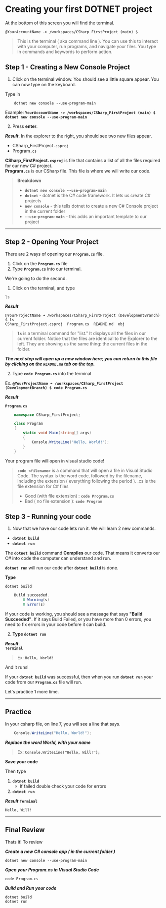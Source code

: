 # Creating your first DOTNET project

At the bottom of this screen you will find the terminal.

```
@YourAccountName -> /workspaces/CSharp_FirstProject (main) $
```

> This is the terminal ( aka command line ). You can use this to interact with your computer, run programs, and navigate your files. You type in commands and keywords to perform action.

## Step 1 - Creating a New Console Project

1. Click on the terminal window. You should see a little square appear. You can now type on the keyboard.

Type in
```terminal
    dotnet new console --use-program-main
```
Example: **`YourAccountName -> /workspaces/CSharp_FirstProject (main) $ dotnet new console --use-program-main`**

2. Press **enter**.

***Result***. 
In the explorer to the right, you should see two new files appear.

* CSharp_FirstProject`.csproj`
* Program`.cs`

**CSharp_FirstProject`.csproj`** is file that contains a list of all the files required for our new C# project.  
**Program`.cs`** is our CSharp file. This file is where we will write our code. 

> **Breakdown**
> - **`dotnet new console --use-program-main`**
> - **`dotnet`** - dotnet is the C# code framework. It lets us create C# projects
> - **`new console`** - this tells dotnet to create a new C# Console project in the current folder
> - **`--use-program-main`** - this adds an important template to our project

---

## Step 2 - Opening Your Project

There are 2 ways of opening our **`Program.cs`** file. 
1. Click on the **`Program.cs`** file
2. Type **`Program.cs`** into our terminal.

We're going to do the second.

1. Click on the terminal, and type

```
ls
```

***Result***
```
@YourProjectName ➜ /workspaces/CSharp_FirstProject (DevelopmentBranch) $ ls
CSharp_FirstProject.csproj  Program.cs  README.md  obj
```
> **`ls`** is a terminal command for "list." It displays all the files in our current folder. Notice that the files are identical to the Explorer to the left. They are showing us the same thing: the current files in the folder.

***The next step will open up a new window here; you can return to this file by clicking on the **`README.md`** tab on the top.***

2. Type **`code Program.cs`** into the terminal

Ex. **`@YourProjectName ➜ /workspaces/CSharp_FirstProject (DevelopmentBranch) $ code Program.cs`**

***Result***

**`Program.cs`**
```csharp
    namespace CSharp_FirstProject;

    class Program
    {
        static void Main(string[] args)
        {
            Console.WriteLine("Hello, World!");
        }
    }

```

Your program file will open in visual studio code!

> **`code <filename>`** is a command that will open a file in Visual Studio Code. The syntax is the word code, followed by the filename, including the extension ( everything following the period ). .cs is the file extension for C# files
> - Good (with file extension) : **`code Program.cs`**
> - Bad ( no file extension ): **`code Program`**

## Step 3 - Running your code

1. Now that we have our code lets run it. We will learn 2 new commands.
- **`dotnet build`**
- **`dotnet run`**

The **`dotnet build`** command **Compiles** our code. That means it converts our C# into code the computer can understand and run.

**`dotnet run`** will run our code after **`dotnet build`** is done.

**Type**
```
dotnet build
```

```csharp
    Build succeeded.
        0 Warning(s)
        0 Error(s)
```

If your code is working, you should see a message that says **"Build Succeeded"**. If it says Build Failed, or you have more than 0 errors, you need to fix errors in your code before it can build.

2. **Type `dotnet run`**

***Result***.  
**`Terminal`**
> Ex: **`Hello, World!`**

And it runs!

If your **`dotnet build`** was successful, then when you run **`dotnet run`** your code from our **`Program.cs`** file will run.

Let's practice 1 more time.

---
## Practice

In your csharp file, on line 7, you will see a line that says.

```csharp
    Console.WriteLine("Hello, World!");
```
***Replace the word World, with your name***

> Ex: **`Console.WriteLine("Hello, Will!");`**

**Save your code**

Then type
1. **`dotnet build`**
    - If failed double check your code for errors
2. **`dotnet run`**

***Result***
**`Terminal`**
```
Hello, Will!
```

--- 

## Final Review

Thats it! To review

***Create a new C# console app ( in the current folder )***
```
dotnet new console --use-program-main
```

***Open your Program.cs in Visual Studio Code***
```
code Program.cs
```

***Build and Run your code***
```
dotnet build
dotnet run
```

